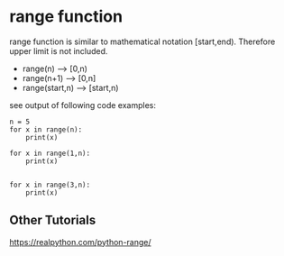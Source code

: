 # range function

range function is similar to mathematical notation [start,end). 
Therefore upper limit is not included.

- range(n) --> [0,n) 
- range(n+1) --> [0,n]
- range(start,n) --> [start,n) 


see output of following code examples:

	n = 5
	for x in range(n):
		print(x)

	for x in range(1,n):
		print(x)


	for x in range(3,n):
		print(x)

## Other Tutorials

https://realpython.com/python-range/